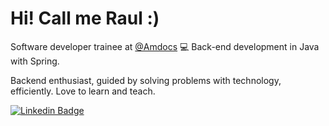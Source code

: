 # Hi! Call me Raul :)
Software developer trainee at [@Amdocs](https://www.amdocs.com/) 💻
Back-end development in Java with Spring.

Backend enthusiast, guided by solving problems with technology, efficiently.
Love to learn and teach.

[![Linkedin Badge](https://img.shields.io/badge/-LinkedIn-blue?style=flat-square&logo=Linkedin&logoColor=white&link=https://www.linkedin.com/in/raul-paes/)](https://www.linkedin.com/in/raul-paes/)
